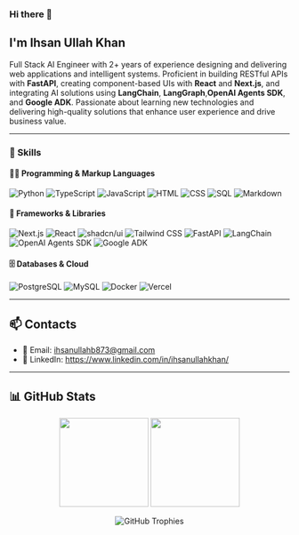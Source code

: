 ### Hi there 👋

## I'm Ihsan Ullah Khan

Full Stack AI Engineer with 2+ years of experience designing and delivering web applications and intelligent systems. Proficient in building RESTful APIs with **FastAPI**, creating component-based UIs with **React** and **Next.js**, and integrating AI solutions using **LangChain**,  **LangGraph**,**OpenAI Agents SDK**, and **Google ADK**. Passionate about learning new technologies and delivering high-quality solutions that enhance user experience and drive business value.

---

### 🧠 Skills

#### 👨‍💻 Programming & Markup Languages

<p>
  <img alt="Python" src="https://img.shields.io/badge/Python-14354C.svg?logo=python&logoColor=white" />
  <img alt="TypeScript" src="https://img.shields.io/badge/TypeScript-007ACC.svg?logo=typescript&logoColor=white" />
  <img alt="JavaScript" src="https://img.shields.io/badge/JavaScript-F7DF1E.svg?logo=javascript&logoColor=black" />
  <img alt="HTML" src="https://img.shields.io/badge/HTML-E34F26.svg?logo=html5&logoColor=white" />
  <img alt="CSS" src="https://img.shields.io/badge/CSS-1572B6.svg?logo=css3&logoColor=white" />
  <img alt="SQL" src="https://custom-icon-badges.demolab.com/badge/SQL-025E8C.svg?logo=database&logoColor=white" />
  <img alt="Markdown" src="https://img.shields.io/badge/Markdown-000000.svg?logo=markdown&logoColor=white" />
</p>

#### 🧰 Frameworks & Libraries

<p>
  <img alt="Next.js" src="https://img.shields.io/badge/Next.js-000000.svg?logo=nextdotjs&logoColor=white" />
  <img alt="React" src="https://img.shields.io/badge/React-20232a.svg?logo=react&logoColor=%2361DAFB" />
  <img alt="shadcn/ui" src="https://img.shields.io/badge/shadcn%2Fui-000000.svg?logo=shadecn&logoColor=white" />
  <img alt="Tailwind CSS" src="https://img.shields.io/badge/Tailwind_CSS-38B2AC.svg?logo=tailwind-css&logoColor=white" />
  <img alt="FastAPI" src="https://img.shields.io/badge/FastAPI-009485.svg?logo=fastapi&logoColor=white" />
  <img alt="LangChain" src="https://img.shields.io/badge/LangChain-000000.svg?logo=langchain&logoColor=white" />
  <img alt="OpenAI Agents SDK" src="https://img.shields.io/badge/OpenAI_Agents-412991.svg?logo=openai&logoColor=white" />
  <img alt="Google ADK" src="https://img.shields.io/badge/Google_ADK-4285F4.svg?logo=google&logoColor=white" />
</p>

#### 🗄️ Databases & Cloud

<p>
  <img alt="PostgreSQL" src="https://img.shields.io/badge/PostgreSQL-316192.svg?logo=postgresql&logoColor=white" />
  <img alt="MySQL" src="https://img.shields.io/badge/MySQL-00f.svg?logo=mysql&logoColor=white" />
  <img alt="Docker" src="https://img.shields.io/badge/Docker-2496ED.svg?logo=docker&logoColor=white" />
  <img alt="Vercel" src="https://img.shields.io/badge/Vercel-000000.svg?logo=vercel&logoColor=white" />
</p>

---

## 📫 Contacts

- 📧 Email: [ihsanullahb873@gmail.com](mailto:ihsanullahb873@gmail.com)
- 💼 LinkedIn: <a href="https://www.linkedin.com/in/ihsanullahkhan/" target="_blank" rel="noopener noreferrer">https://www.linkedin.com/in/ihsanullahkhan/</a>


---

## 📊 GitHub Stats

<!--
<p align="center">
   <a href="https://git.io/streak-stats">
      <img src="http://github-readme-streak-stats.herokuapp.com?user=ihsan-buneri&theme=dark" alt="GitHub Streak" />
   </a>
</p>
-->

<p align="center">
  <img src="https://github-readme-stats.vercel.app/api?username=ihsan-buneri&show_icons=true&theme=merko" height="160em" />
  <img src="https://github-readme-stats.vercel.app/api/top-langs/?username=ihsan-buneri&layout=compact&theme=vision-friendly-dark" height="160em" />
</p>

<p align="center">
  <img src="https://github-profile-trophy.vercel.app/?username=ihsan-buneri&theme=darkhub&no-bg=true&no-frame=true" alt="GitHub Trophies" />
</p>
